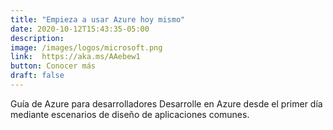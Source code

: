 ```yaml
---
title: "Empieza a usar Azure hoy mismo"
date: 2020-10-12T15:43:35-05:00
description: 
image: /images/logos/microsoft.png
link:  https://aka.ms/AAebew1
button: Conocer más
draft: false
---
```


Guía de Azure para desarrolladores
Desarrolle en Azure desde el primer día mediante escenarios de diseño de aplicaciones comunes.
